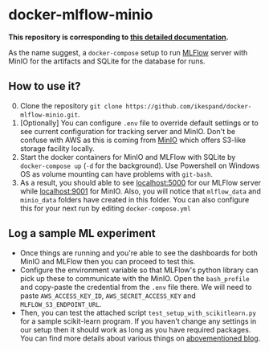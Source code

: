 # docker-mlflow-minio

**This repository is corresponding to [this detailed documentation](https://ikespand.github.io/posts/mlflow/).**

As the name suggest, a `docker-compose` setup to run [MLFlow](https://mlflow.org/) server with MinIO for the artifacts and SQLite for the database for runs.

## How to use it?
0. Clone the repository `git clone https://github.com/ikespand/docker-mlflow-minio.git`.
1. [Optionally] You can configure `.env` file to override default settings or to see current configuration for tracking server and MinIO. Don't be confuse with AWS as this is  coming from [MinIO](https://github.com/minio/minio) which offers S3-like storage facility locally. 
2. Start the docker containers for MinIO and MLFlow with SQLite by `docker-compose up` (`-d` for the background). Use Powershell on Windows OS as volume mounting can have problems with `git-bash`.
3. As a result, you should able to see [localhost:5000](http://localhost:5000/) for our MLFlow server while [localhost:9001](http://localhost:9001/) for MinIO. Also, you will notice that `mlflow_data` and `minio_data` folders have created in this folder. You can also configure this for your next run by editing `docker-compose.yml`

## Log a sample ML experiment
- Once things are running and you're able to see the dashboards for both MinIO and MLFlow then you can proceed to test this. 
- Configure the environment variable so that MLFlow's python library can pick up these to communicate with the MinIO. Open the `bash_profile` and copy-paste the credential from the `.env` file there. We will need to paste `AWS_ACCESS_KEY_ID`, `AWS_SECRET_ACCESS_KEY` and `MLFLOW_S3_ENDPOINT_URL`.
- Then, you can test the attached script `test_setup_with_scikitlearn.py` for a sample scikit-learn program. If you haven't change any settings in our setup then it should work as long as you have required packages. You can find more details about various things on [abovementioned blog](https://ikespand.github.io/posts/mlflow/).

